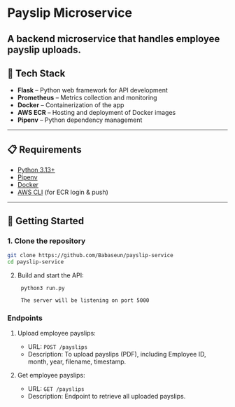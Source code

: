 # Payslip Microservice

## A backend microservice that handles employee payslip uploads.

## 🔧 Tech Stack

- **Flask** – Python web framework for API development
- **Prometheus** – Metrics collection and monitoring
- **Docker** – Containerization of the app
- **AWS ECR** – Hosting and deployment of Docker images
- **Pipenv** – Python dependency management

---

## 📋 Requirements

- [Python 3.13+](https://www.python.org/downloads/)
- [Pipenv](https://pipenv.pypa.io/en/latest/)
- [Docker](https://www.docker.com/)
- [AWS CLI](https://docs.aws.amazon.com/cli/latest/userguide/install-cliv2.html) (for ECR login & push)

---

## 🚀 Getting Started

### 1. Clone the repository

```bash
git clone https://github.com/Babaseun/payslip-service
cd payslip-service
```

2. Build and start the API:

   ```
    python3 run.py

    The server will be listening on port 5000
   ```

### Endpoints

1. Upload employee payslips:

   - URL: `POST /payslips`
   - Description: To upload payslips (PDF), including Employee ID, month, year, filename, timestamp.

1. Get employee payslips:

   - URL: `GET /payslips`
   - Description: Endpoint to retrieve all uploaded payslips.
